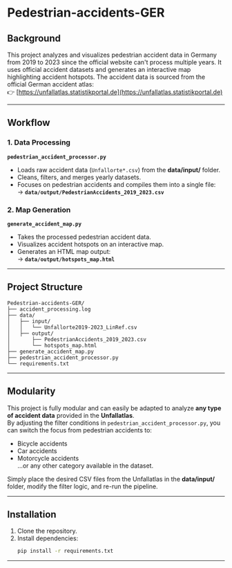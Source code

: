 # Pedestrian-accidents-GER

## Background  
This project analyzes and visualizes pedestrian accident data in Germany from 2019 to 2023 since the official website can't process multiple years. It uses official accident datasets and generates an interactive map highlighting accident hotspots.
The accident data is sourced from the official German accident atlas:  
👉 [https://unfallatlas.statistikportal.de](https://unfallatlas.statistikportal.de)

---

## Workflow  

### 1. **Data Processing**  
**`pedestrian_accident_processor.py`**  
- Loads raw accident data (`Unfallorte*.csv`) from the **data/input/** folder.
- Cleans, filters, and merges yearly datasets.
- Focuses on pedestrian accidents and compiles them into a single file:  
  → **`data/output/PedestrianAccidents_2019_2023.csv`**

### 2. **Map Generation**  
**`generate_accident_map.py`**  
- Takes the processed pedestrian accident data.
- Visualizes accident hotspots on an interactive map.
- Generates an HTML map output:  
  → **`data/output/hotspots_map.html`**

---

## Project Structure
```
Pedestrian-accidents-GER/
├── accident_processing.log
├── data/
│   ├── input/
│   │   └── Unfallorte2019-2023_LinRef.csv
│   ├── output/
│       ├── PedestrianAccidents_2019_2023.csv
│       └── hotspots_map.html
├── generate_accident_map.py
├── pedestrian_accident_processor.py
└── requirements.txt
```

---

## Modularity
This project is fully modular and can easily be adapted to analyze **any type of accident data** provided in the **Unfallatlas**.  
By adjusting the filter conditions in `pedestrian_accident_processor.py`, you can switch the focus from pedestrian accidents to:
- Bicycle accidents
- Car accidents
- Motorcycle accidents  
...or any other category available in the dataset.

Simply place the desired CSV files from the Unfallatlas in the **data/input/** folder, modify the filter logic, and re-run the pipeline.

---

## Installation
1. Clone the repository.
2. Install dependencies:
   ```bash
   pip install -r requirements.txt
   ```

---
